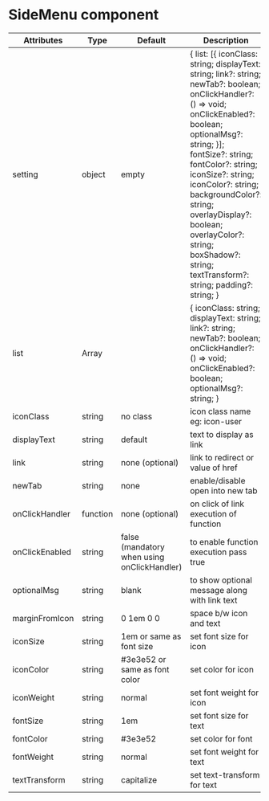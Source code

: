 # SideMenu component

<table class="table table-bordered table-striped">
    <thead>
    <tr>
        <th style="width: 100px;">Attributes</th>
        <th style="width: 50px;">Type</th>
        <th style="width: 50px;">Default</th>
        <th>Description</th>
    </tr>
    </thead>
    <tbody>
        <tr>
          <td>setting</td>
          <td>object</td>
          <td>empty</td>
          <td>
		  {
			list: [{
				iconClass: string;
				displayText: string;
				link?: string;
				newTab?: boolean;
				onClickHandler?: () => void;
				onClickEnabled?: boolean;
				optionalMsg?: string;
			}];
			fontSize?: string;
			fontColor?: string;
			iconSize?: string;
			iconColor?: string;
			backgroundColor?: string;
			overlayDisplay?: boolean;
			overlayColor?: string;
			boxShadow?: string;
			textTransform?: string;
			padding?: string;
		  }<br/>
		  </td>
        </tr>
        <tr>
          <td>list</td>
          <td>Array</td>
          <td></td>
          <td>
            {
              iconClass: string;
              displayText: string;
              link?: string;
              newTab?: boolean;
              onClickHandler?: () => void;
              onClickEnabled?: boolean;
              optionalMsg?: string;
            }
          </td>
        </tr>
        <tr>
          <td>iconClass</td>
          <td>string</td>
          <td>no class</td>
          <td>icon class name eg: icon-user</td>
        </tr>
        <tr>
          <td>displayText</td>
          <td>string</td>
          <td>default</td>
          <td>text to display as link</td>
        </tr>
        <tr>
          <td>link</td>
          <td>string</td>
          <td>none (optional)</td>
          <td>link to redirect or value of href</td>
        </tr>
        <tr>
          <td>newTab</td>
          <td>string</td>
          <td>none</td>
          <td>enable/disable open into new tab</td>
        </tr>
        <tr>
          <td>onClickHandler</td>
          <td>function</td>
          <td>none (optional)</td>
          <td>on click of link execution of function</td>
        </tr>
        <tr>
          <td>onClickEnabled</td>
          <td>string</td>
          <td>false (mandatory when using onClickHandler)</td>
          <td>to enable function execution pass true</td>
        </tr>
        <tr>
          <td>optionalMsg</td>
          <td>string</td>
          <td>blank</td>
          <td>to show optional message along with link text</td>
        </tr>
        <tr>
          <td>marginFromIcon</td>
          <td>string</td>
          <td>0 1em 0 0</td>
          <td>space b/w icon and text</td>
        </tr>
        <tr>
          <td>iconSize</td>
          <td>string</td>
          <td>1em or same as font size</td>
          <td>set font size for icon</td>
        </tr>
        <tr>
          <td>iconColor</td>
          <td>string</td>
          <td>#3e3e52 or same as font color</td>
          <td>set color for icon</td>
        </tr>
        <tr>
          <td>iconWeight</td>
          <td>string</td>
          <td>normal</td>
          <td>set font weight for icon</td>
        </tr>
        <tr>
          <td>fontSize</td>
          <td>string</td>
          <td>1em</td>
          <td>set font size for text</td>
        </tr>
	    	<tr>
          <td>fontColor</td>
          <td>string</td>
          <td>#3e3e52</td>
          <td>set color for font</td>
        </tr>
		    <tr>
          <td>fontWeight</td>
          <td>string</td>
          <td>normal</td>
          <td>set font weight for text</td>
        </tr>
		    <tr>
          <td>textTransform</td>
          <td>string</td>
          <td>capitalize</td>
          <td>set text-transform for text</td>
        </tr>
    </tbody>
</table>

